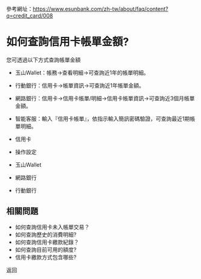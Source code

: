 參考網址：https://www.esunbank.com/zh-tw/about/faq/content?q=credit_card/008

# 如何查詢信用卡帳單金額?

您可透過以下方式查詢帳單金額

  * 玉山Wallet：帳務→查看明細→可查詢近1年的帳單明細。
  * 行動銀行：信用卡→帳單資訊→可查詢近1年帳單金額。
  * 網路銀行：信用卡→信用卡帳單/明細→信用卡帳單資訊→可查詢近3個月帳單金額。
  * 智能客服：輸入『信用卡帳單』，依指示輸入簡訊密碼驗證，可查詢最近1期帳單明細。

  * 信用卡
  * 操作設定
  * 玉山Wallet
  * 網路銀行
  * 行動銀行

## 相關問題

  * 如何查詢信用卡未入帳單交易？ 
  * 如何查詢歷史的消費明細? 
  * 如何查詢信用卡繳款紀錄？ 
  * 如何查詢目前可用的額度? 
  * 信用卡繳款方式包含哪些? 

返回

